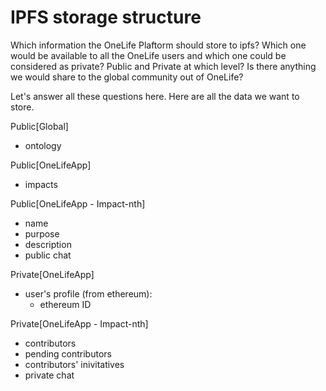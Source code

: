 # IPFS storage structure

Which information the OneLife Plaftorm should store to ipfs? Which one would be available to all the OneLife users and which one could be considered as private? Public and Private at which level? Is there anything we would share to the global community out of OneLife?

Let's answer all these questions here. Here are all the data we want to store.

Public[Global]

- ontology

Public[OneLifeApp]

- impacts

Public[OneLifeApp - Impact-nth]

- name
- purpose
- description
- public chat

Private[OneLifeApp]

- user's profile (from ethereum):
    - ethereum ID

Private[OneLifeApp - Impact-nth]

- contributors
- pending contributors
- contributors' inivitatives
- private chat